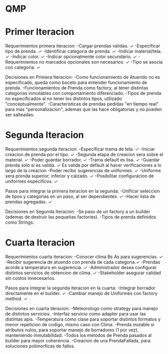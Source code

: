 # QMP

# Primer Iteracion
Requerimientos primera iteracion:
    -Cargar prendas validas. ✓
    -Especificar tipo de prenda.  ✓
    -Identificar categoria de prenda. ✓
    -Indicar material/tela. ✓
    -Indicar color. ✓
    -Indicar opcionalmente color secundario. ✓
    -Requerimientos no marcados opcionales son necesarios. ✓
    -Tipo se asocia con categoria. ✓

Decisiones en Primera Iteracion:
    -Como funcionamiento de Atuendo no es especificado, queda como boceto para entender funcionamiento de prenda.
    -Funcionamientos de Prenda como factory, al tener distintas categorias inmutables con comportamiento diferenciado.
    -Tipos de prenda no especificados al no tener los distintos tipos, utilizado "conceptualmente".
    -Caracteristicas de prendas pedidas "en tiempo real" para mas "personalizacion", ademas que las hace obligatorias y no pueden ser salteadas.

# Segunda Iteracion
Requerimientos segunda iteracion:
    -Especificar trama de tela. ✓
    -Iniciar creacion de prenda por el tipo. ✓
    -Segunda etapa de creacion sera sobre el material. ✓
    -Poder guardar borrador. ✓
    -Trama default es lisa. ✓
    -Guardar prenda solo si es valida. ✓ Es valida por default al hacer verificaciones a lo largo de la creacion
    -Poder recibir sugerencias de uniformes. ✓
    -Uniforme sera prenda superior, inferior y calzado. ✓
    -Posibilitar configuracion de uniformes especificos. ✓

Pasos para integrar la primera iteracion en la segunda:
    -Unificar seleccion de tipos y categorias en un paso, al ser dependientes. ✓
    -Hacer lista de prendas agregadas. ✓

Decisiones en Segunda Iteracion:
    -Se paso de un factory a un builder (ademas de destruir las pequeñas factories).
    -Tipos de prenda definidos como Strings.

# Cuarta Iteracion
Requerimientos cuarta iteracion:
    -Conocer clima Bs As para sugerencias. ✓
    -Recibir sugerencia de atuendo con prenda de cada categoria.✓
    -Prendas acorde a temperatura en sugerencia. ✓
    -Administrador desea configurar distintos servicios de obtencion de clima. ✓
    -Stakeholder asegurar calidad sin costos innecesarios.

Pasos para integrar la segunda iteracion en la cuarta:
    -Integrar borrador directamente en el builder. ✓
    -Cambiar manejo de Uniformes con factory method. ✓

Decisiones en cuarta iteracion:
    -Meteorologo como strategy para manejo de distintos servicios.
    -Interfaz servicio como adapter para usar las distintas apis.
    -Temperatura como clase para soportar distintos formatos y menor repeticion de codigo, mismo caso con Clima.
    -Prenda mutable si atributos nulos, para soportar manejo de borradores (1 por vez), manteniendo inmutabilidad.
    -Todos los metodos de Prenda pasados al builder para mayor coherencia.
    -Creacion de una PrendaFallada, para soluciones polimorficas de fallos.